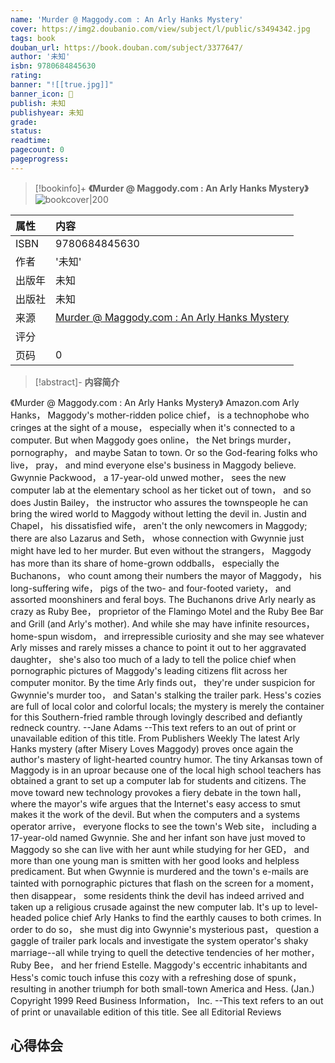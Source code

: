```yaml
---
name: 'Murder @ Maggody.com : An Arly Hanks Mystery'
cover: https://img2.doubanio.com/view/subject/l/public/s3494342.jpg
tags: book
douban_url: https://book.douban.com/subject/3377647/
author: '未知'
isbn: 9780684845630
rating:   
banner: "![[true.jpg]]"
banner_icon: 📖
publish: 未知
publishyear: 未知
grade:
status: 
readtime:
pagecount: 0
pageprogress: 
---
```

> [!bookinfo]+ **《Murder @ Maggody.com : An Arly Hanks Mystery》**
> ![bookcover|200](https://img2.doubanio.com/view/subject/l/public/s3494342.jpg)
>
| 属性   | 内容                                       |
|:------ |:------------------------------------------ |
| ISBN   | 9780684845630                             |
| 作者   | '未知'                           |
| 出版年 | 未知                      | 
| 出版社 | 未知                          |
| 来源   | [Murder @ Maggody.com : An Arly Hanks Mystery](https://book.douban.com/subject/3377647/) |
| 评分   |                              |
| 页码   | 0                        |

> [!abstract]- **内容简介**
> 
《Murder @ Maggody.com : An Arly Hanks Mystery》
Amazon.com  Arly Hanks， Maggody's mother-ridden police chief， is a technophobe who cringes at the sight of a mouse， especially when it's connected to a computer. But when Maggody goes online， the Net brings murder， pornography， and maybe Satan to town. Or so the God-fearing folks who live， pray， and mind everyone else's business in Maggody believe. Gwynnie Packwood， a 17-year-old unwed mother， sees the new computer lab at the elementary school as her ticket out of town， and so does Justin Bailey， the instructor who assures the townspeople he can bring the wired world to Maggody without letting the devil in. Justin and Chapel， his dissatisfied wife， aren't the only newcomers in Maggody; there are also Lazarus and Seth， whose connection with Gwynnie just might have led to her murder. But even without the strangers， Maggody has more than its share of home-grown oddballs， especially the Buchanons， who count among their numbers the mayor of Maggody， his long-suffering wife， pigs of the two- and four-footed variety， and assorted moonshiners and feral boys. The Buchanons drive Arly nearly as crazy as Ruby Bee， proprietor of the Flamingo Motel and the Ruby Bee Bar and Grill (and Arly's mother). And while she may have infinite resources， home-spun wisdom， and irrepressible curiosity and she may see whatever Arly misses and rarely misses a chance to point it out to her aggravated daughter， she's also too much of a lady to tell the police chief when pornographic pictures of Maggody's leading citizens flit across her computer monitor. By the time Arly finds out， they're under suspicion for Gwynnie's murder too， and Satan's stalking the trailer park. Hess's cozies are full of local color and colorful locals; the mystery is merely the container for this Southern-fried ramble through lovingly described and defiantly redneck country. --Jane Adams  --This text refers to an out of print or unavailable edition of this title.
   From Publishers Weekly  The latest Arly Hanks mystery (after Misery Loves Maggody) proves once again the author's mastery of light-hearted country humor. The tiny Arkansas town of Maggody is in an uproar because one of the local high school teachers has obtained a grant to set up a computer lab for students and citizens. The move toward new technology provokes a fiery debate in the town hall， where the mayor's wife argues that the Internet's easy access to smut makes it the work of the devil. But when the computers and a systems operator arrive， everyone flocks to see the town's Web site， including a 17-year-old named Gwynnie. She and her infant son have just moved to Maggody so she can live with her aunt while studying for her GED， and more than one young man is smitten with her good looks and helpless predicament. But when Gwynnie is murdered and the town's e-mails are tainted with pornographic pictures that flash on the screen for a moment， then disappear， some residents think the devil has indeed arrived and taken up a religious crusade against the new computer lab. It's up to level-headed police chief Arly Hanks to find the earthly causes to both crimes. In order to do so， she must dig into Gwynnie's mysterious past， question a gaggle of trailer park locals and investigate the system operator's shaky marriage--all while trying to quell the detective tendencies of her mother， Ruby Bee， and her friend Estelle. Maggody's eccentric inhabitants and Hess's comic touch infuse this cozy with a refreshing dose of spunk， resulting in another triumph for both small-town America and Hess. (Jan.) Copyright 1999 Reed Business Information， Inc.  --This text refers to an out of print or unavailable edition of this title. See all Editorial Reviews

 

 
  

## 心得体会

